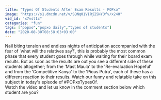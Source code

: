 ```yaml
---
title: "Types Of Students After Exam Results - POPxo"
image: "https://s1.dmcdn.net/v/SQNq01VIRjI5NY3fv/x240"
vid_id: "x7vst1c"
categories: "fun"
tags: ["popxo","popxo daily","types of students"]
date: "2020-08-30T08:58:03+03:00"
---
```

Nail biting tension and endless nights of anticipation accompanied with the fear of 'what will the relatives say?', this is probably the most common phase that every student goes through while waiting for their board exam results. But as soon as the results are out you see a different side of these students altogether; from the 'Mast Maula' to the 'Re-evaluation Hopeful' and from the 'Competitive Kanya' to the 'Pious Putra', each of these has a different reaction to their results. Watch our funny and relatable take on this subject in today's episode of #POPxoTypesOf.   <br>Watch the video and let us know in the comment section below which student are you?  <br>
